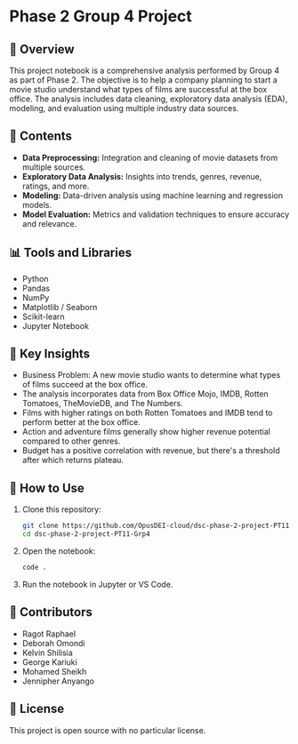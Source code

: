 # Phase 2 Group 4 Project

## 📘 Overview

This project notebook is a comprehensive analysis performed by Group 4 as part of Phase 2. The objective is to help a company planning to start a movie studio understand what types of films are successful at the box office. The analysis includes data cleaning, exploratory data analysis (EDA), modeling, and evaluation using multiple industry data sources.

## 📂 Contents

- **Data Preprocessing:** Integration and cleaning of movie datasets from multiple sources.
- **Exploratory Data Analysis:** Insights into trends, genres, revenue, ratings, and more.
- **Modeling:** Data-driven analysis using machine learning and regression models.
- **Model Evaluation:** Metrics and validation techniques to ensure accuracy and relevance.

## 📊 Tools and Libraries

- Python
- Pandas
- NumPy
- Matplotlib / Seaborn
- Scikit-learn
- Jupyter Notebook

## 🧠 Key Insights

- Business Problem: A new movie studio wants to determine what types of films succeed at the box office.
- The analysis incorporates data from Box Office Mojo, IMDB, Rotten Tomatoes, TheMovieDB, and The Numbers.
- Films with higher ratings on both Rotten Tomatoes and IMDB tend to perform better at the box office.
- Action and adventure films generally show higher revenue potential compared to other genres.
- Budget has a positive correlation with revenue, but there's a threshold after which returns plateau.

## 📁 How to Use

1. Clone this repository:
   ```bash
   git clone https://github.com/OpusDEI-cloud/dsc-phase-2-project-PT11-Grp4.git
   cd dsc-phase-2-project-PT11-Grp4
   ```

2. Open the notebook:
   ```bash
   code .
   ```

3. Run the notebook in Jupyter or VS Code.

## 🤝 Contributors

- Ragot Raphael
- Deborah Omondi
- Kelvin Shilisia
- George Kariuki
- Mohamed Sheikh
- Jennipher Anyango

## 📜 License

This project is open source with no particular license.
